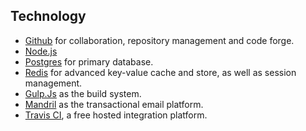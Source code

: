 ## Technology



* [Github](https://github.com/) for collaboration, repository management and code forge.
* [Node.js](http://nodejs.org/download/)
* [Postgres](http://www.postgresql.org/) for primary database.
* [Redis](http://redis.io/) for advanced key-value cache and store, as well as session management.
* [Gulp.Js](http://gulpjs.com/) as the build system.
* [Mandril](https://www.mandrill.com/) as the transactional email platform.
* [Travis CI](https://travis-ci.org/), a free hosted integration platform.




